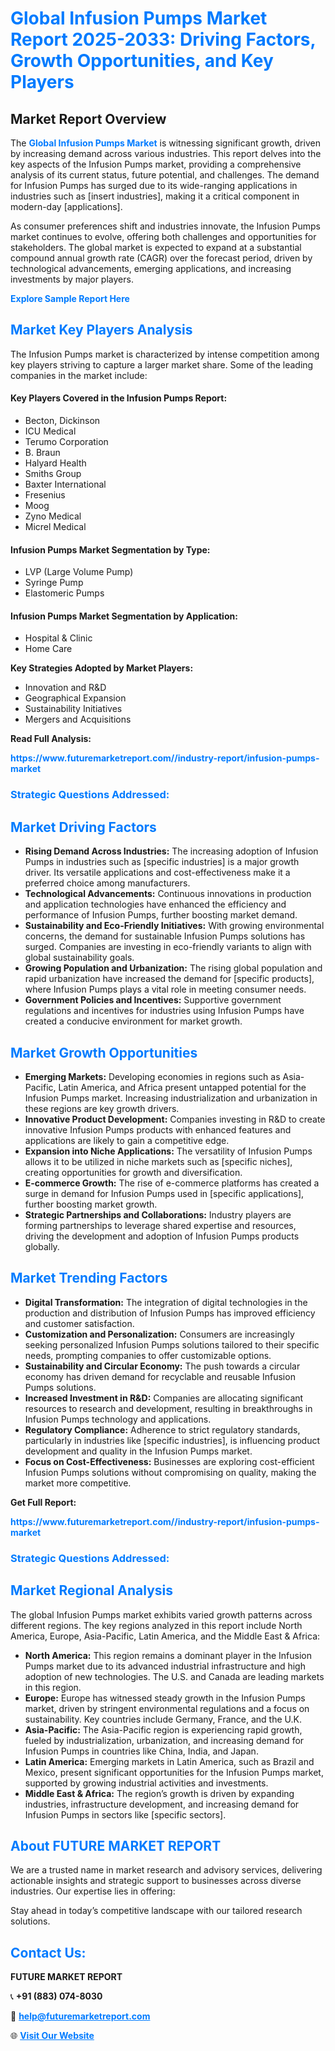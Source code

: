 <h1 style="color: #007BFF;">Global Infusion Pumps Market Report 2025-2033: Driving Factors, Growth Opportunities, and Key Players</h1>

<section id="overview">
<h2>Market Report Overview</h2>
<p>The <a href="https://www.futuremarketreport.com//industry-report/infusion-pumps-market" style="color: #007BFF; text-decoration: none;"><strong>Global Infusion Pumps Market</strong></a> is witnessing significant growth, driven by increasing demand across various industries. This report delves into the key aspects of the Infusion Pumps market, providing a comprehensive analysis of its current status, future potential, and challenges. The demand for Infusion Pumps has surged due to its wide-ranging applications in industries such as [insert industries], making it a critical component in modern-day [applications].</p>
<p>As consumer preferences shift and industries innovate, the Infusion Pumps market continues to evolve, offering both challenges and opportunities for stakeholders. The global market is expected to expand at a substantial compound annual growth rate (CAGR) over the forecast period, driven by technological advancements, emerging applications, and increasing investments by major players.</p>
</section>

<section id="overview">
<p><a href="https://www.futuremarketreport.com//request-sample/reportId=90742" style="color: #007BFF; text-decoration: none;"><strong>Explore Sample Report Here</strong></a></p>
</section>

<section id="key-players">
<h2 style="color: #007BFF;">Market Key Players Analysis</h2>
<p>The Infusion Pumps market is characterized by intense competition among key players striving to capture a larger market share. Some of the leading companies in the market include:</p>
<h4>Key Players Covered in the Infusion Pumps Report:</h4>
<ul><li>Becton, Dickinson</li><li>ICU Medical</li><li>Terumo Corporation</li><li>B. Braun</li><li>Halyard Health</li><li>Smiths Group</li><li>Baxter International</li><li>Fresenius</li><li>Moog</li><li>Zyno Medical</li><li>Micrel Medical</li></ul>
<h4>Infusion Pumps Market Segmentation by Type:</h4>
<ul><li>LVP (Large Volume Pump)</li><li>Syringe Pump</li><li>Elastomeric Pumps</li></ul>

<h4>Infusion Pumps Market Segmentation by Application:</h4>
<ul><li>Hospital &amp; Clinic</li><li>Home Care</li></ul>
<p><strong>Key Strategies Adopted by Market Players:</strong></p>
<ul>
<li>Innovation and R&D</li>
<li>Geographical Expansion</li>
<li>Sustainability Initiatives</li>
<li>Mergers and Acquisitions</li>
</ul>
</section>

<section>
<p><strong>Read Full Analysis: </strong></p><a href="https://www.futuremarketreport.com//industry-report/infusion-pumps-market" style="color: #007BFF; text-decoration: none;"><strong>https://www.futuremarketreport.com//industry-report/infusion-pumps-market</strong></a>
<h3 style="color: #007BFF;">Strategic Questions Addressed:</h3>
</section>

<section id="driving-factors">
<h2 style="color: #007BFF;">Market Driving Factors</h2>
<ul>
<li><strong>Rising Demand Across Industries:</strong> The increasing adoption of Infusion Pumps in industries such as [specific industries] is a major growth driver. Its versatile applications and cost-effectiveness make it a preferred choice among manufacturers.</li>
<li><strong>Technological Advancements:</strong> Continuous innovations in production and application technologies have enhanced the efficiency and performance of Infusion Pumps, further boosting market demand.</li>
<li><strong>Sustainability and Eco-Friendly Initiatives:</strong> With growing environmental concerns, the demand for sustainable Infusion Pumps solutions has surged. Companies are investing in eco-friendly variants to align with global sustainability goals.</li>
<li><strong>Growing Population and Urbanization:</strong> The rising global population and rapid urbanization have increased the demand for [specific products], where Infusion Pumps plays a vital role in meeting consumer needs.</li>
<li><strong>Government Policies and Incentives:</strong> Supportive government regulations and incentives for industries using Infusion Pumps have created a conducive environment for market growth.</li>
</ul>
</section>

<section id="growth-opportunities">
<h2 style="color: #007BFF;">Market Growth Opportunities</h2>
<ul>
<li><strong>Emerging Markets:</strong> Developing economies in regions such as Asia-Pacific, Latin America, and Africa present untapped potential for the Infusion Pumps market. Increasing industrialization and urbanization in these regions are key growth drivers.</li>
<li><strong>Innovative Product Development:</strong> Companies investing in R&D to create innovative Infusion Pumps products with enhanced features and applications are likely to gain a competitive edge.</li>
<li><strong>Expansion into Niche Applications:</strong> The versatility of Infusion Pumps allows it to be utilized in niche markets such as [specific niches], creating opportunities for growth and diversification.</li>
<li><strong>E-commerce Growth:</strong> The rise of e-commerce platforms has created a surge in demand for Infusion Pumps used in [specific applications], further boosting market growth.</li>
<li><strong>Strategic Partnerships and Collaborations:</strong> Industry players are forming partnerships to leverage shared expertise and resources, driving the development and adoption of Infusion Pumps products globally.</li>
</ul>
</section>

<section id="trending-factors">
<h2 style="color: #007BFF;">Market Trending Factors</h2>
<ul>
<li><strong>Digital Transformation:</strong> The integration of digital technologies in the production and distribution of Infusion Pumps has improved efficiency and customer satisfaction.</li>
<li><strong>Customization and Personalization:</strong> Consumers are increasingly seeking personalized Infusion Pumps solutions tailored to their specific needs, prompting companies to offer customizable options.</li>
<li><strong>Sustainability and Circular Economy:</strong> The push towards a circular economy has driven demand for recyclable and reusable Infusion Pumps solutions.</li>
<li><strong>Increased Investment in R&D:</strong> Companies are allocating significant resources to research and development, resulting in breakthroughs in Infusion Pumps technology and applications.</li>
<li><strong>Regulatory Compliance:</strong> Adherence to strict regulatory standards, particularly in industries like [specific industries], is influencing product development and quality in the Infusion Pumps market.</li>
<li><strong>Focus on Cost-Effectiveness:</strong> Businesses are exploring cost-efficient Infusion Pumps solutions without compromising on quality, making the market more competitive.</li>
</ul>
</section>

<section>
<p><strong>Get Full Report: </strong></p><a href="https://www.futuremarketreport.com//industry-report/infusion-pumps-market" style="color: #007BFF; text-decoration: none;"><strong>https://www.futuremarketreport.com//industry-report/infusion-pumps-market</strong></a>
<h3 style="color: #007BFF;">Strategic Questions Addressed:</h3>
</section>


<section id="regional-analysis">
<h2 style="color: #007BFF;">Market Regional Analysis</h2>
<p>The global Infusion Pumps market exhibits varied growth patterns across different regions. The key regions analyzed in this report include North America, Europe, Asia-Pacific, Latin America, and the Middle East & Africa:</p>
<ul>
<li><strong>North America:</strong> This region remains a dominant player in the Infusion Pumps market due to its advanced industrial infrastructure and high adoption of new technologies. The U.S. and Canada are leading markets in this region.</li>
<li><strong>Europe:</strong> Europe has witnessed steady growth in the Infusion Pumps market, driven by stringent environmental regulations and a focus on sustainability. Key countries include Germany, France, and the U.K.</li>
<li><strong>Asia-Pacific:</strong> The Asia-Pacific region is experiencing rapid growth, fueled by industrialization, urbanization, and increasing demand for Infusion Pumps in countries like China, India, and Japan.</li>
<li><strong>Latin America:</strong> Emerging markets in Latin America, such as Brazil and Mexico, present significant opportunities for the Infusion Pumps market, supported by growing industrial activities and investments.</li>
<li><strong>Middle East & Africa:</strong> The region’s growth is driven by expanding industries, infrastructure development, and increasing demand for Infusion Pumps in sectors like [specific sectors].</li>
</ul>
</section>

<footer>
<h2 style="color: #007BFF;">About FUTURE MARKET REPORT</h2>
<p>We are a trusted name in market research and advisory services, delivering actionable insights and strategic support to businesses across diverse industries. Our expertise lies in offering:</p>

<p>Stay ahead in today’s competitive landscape with our tailored research solutions.</p>

<h2 style="color: #007BFF;">Contact Us:</h2>
<p><strong>FUTURE MARKET REPORT</strong></p>
<p>📞 <strong>+91 (883) 074-8030</strong></p>
<p>📧 <strong><a href="mailto:help@futuremarketreport.com" style="color: #007BFF;">help@futuremarketreport.com</a></strong></p>
<p>🌐 <strong><a href="https://www.futuremarketreport.com/" style="color: #007BFF;">Visit Our Website</a></strong></p>
</footer>